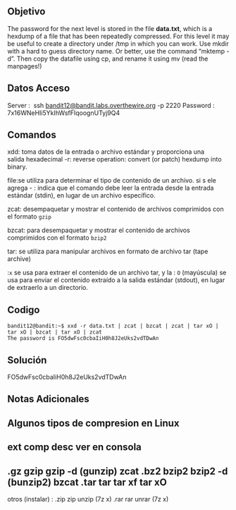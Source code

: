## Objetivo
The password for the next level is stored in the file **data.txt**, which is a hexdump of a file that has been repeatedly compressed. For this level it may be useful to create a directory under /tmp in which you can work. Use mkdir with a hard to guess directory name. Or better, use the command “mktemp -d”. Then copy the datafile using cp, and rename it using mv (read the manpages!)
## Datos Acceso 
Server :  ssh bandit12@bandit.labs.overthewire.org -p 2220
Password : 7x16WNeHIi5YkIhWsfFIqoognUTyj9Q4
## Comandos
xdd: toma datos de la entrada o archivo estándar y proporciona una salida hexadecimal
-r: reverse operation: convert (or patch) hexdump into binary.

file:se utiliza para determinar el tipo de contenido de un archivo.
si s ele agrega - : indica que el comando debe leer la entrada desde la entrada estándar (stdin), en lugar de un archivo específico.

zcat: desempaquetar y mostrar el contenido de archivos comprimidos con el formato `gzip` 

bzcat: para desempaquetar y mostrar el contenido de archivos comprimidos con el formato `bzip2` 

tar: se utiliza para manipular archivos en formato de archivo tar (tape archive)

:`x` se usa para extraer el contenido de un archivo tar, y la :
`O` (mayúscula) se usa para enviar el contenido extraído a la salida estándar (stdout), en lugar de extraerlo a un directorio.
## Codigo 
```
bandit12@bandit:~$ xxd -r data.txt | zcat | bzcat | zcat | tar xO | tar xO | bzcat | tar xO | zcat
The password is FO5dwFsc0cbaIiH0h8J2eUks2vdTDwAn
```
## Solución
FO5dwFsc0cbaIiH0h8J2eUks2vdTDwAn

## Notas Adicionales

 Algunos tipos de compresion en Linux
-----------------------------------------------------
 ext comp desc ver en consola
-----------------------------------------------------
.gz gzip gzip -d (gunzip) zcat
.bz2 bzip2 bzip2 -d (bunzip2) bzcat
 .tar tar tar xf tar xO
----------------------------------------------------

otros (instalar) :
.zip zip unzip (7z x)
.rar rar unrar (7z x)